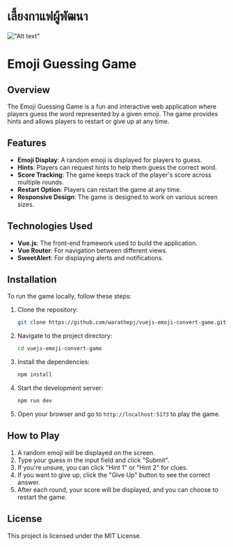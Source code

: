 # เลี้ยงกาแฟผู้พัฒนา

!["Alt text"](https://warathepj.github.io/js-ai-gallery/public/image/promptpay-30.png)

# Emoji Guessing Game

## Overview

The Emoji Guessing Game is a fun and interactive web application
where players guess the word represented by a given emoji.
The game provides hints and allows players to restart or give up at any time.

## Features

- **Emoji Display**: A random emoji is displayed for players to guess.
- **Hints**: Players can request hints to help them guess the correct word.
- **Score Tracking**: The game keeps track of the player's score across multiple rounds.
- **Restart Option**: Players can restart the game at any time.
- **Responsive Design**: The game is designed to work on various screen sizes.

## Technologies Used

- **Vue.js**: The front-end framework used to build the application.
- **Vue Router**: For navigation between different views.
- **SweetAlert**: For displaying alerts and notifications.

## Installation

To run the game locally, follow these steps:

1. Clone the repository:

   ```bash
   git clone https://github.com/warathepj/vuejs-emoji-convert-game.git
   ```

2. Navigate to the project directory:

   ```bash
   cd vuejs-emoji-convert-game
   ```

3. Install the dependencies:

   ```bash
   npm install
   ```

4. Start the development server:

   ```bash
   npm run dev
   ```

5. Open your browser and go to `http://localhost:5173` to play the game.

## How to Play

1. A random emoji will be displayed on the screen.
2. Type your guess in the input field and click "Submit".
3. If you're unsure, you can click "Hint 1" or "Hint 2" for clues.
4. If you want to give up, click the "Give Up" button to see the correct answer.
5. After each round, your score will be displayed, and you can choose to restart the game.

## License

This project is licensed under the MIT License.
